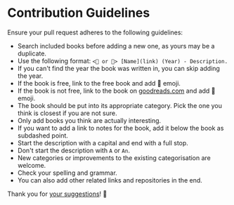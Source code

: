 # Contribution Guidelines
Ensure your pull request adheres to the following guidelines:
- Search included books before adding a new one, as yours may be a duplicate.
- Use the following format: `<📕 or 📖> [Name](link) (Year) - Description.`
- If you can't find the year the book was written in, you can skip adding the year.
- If the book is free, link to the free book and add 📖 emoji.
- If the book is not free, link to the book on [goodreads.com](https://www.goodreads.com/) and add 📕 emoji.
- The book should be put into its appropriate category. Pick the one you think is closest if you are not sure.
- Only add books you think are actually interesting.
- If you want to add a link to notes for the book, add it below the book as subdashed point.
- Start the description with a capital and end with a full stop.
- Don't start the description with `A` or `An`.
- New categories or improvements to the existing categorisation are welcome.
- Check your spelling and grammar.
- You can also add other related links and repositories in the end.

Thank you for [your suggestions](../../edit/master/readme.md)! 💜